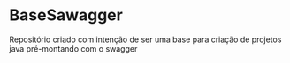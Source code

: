 # BaseSawagger
Repositório criado com intenção de ser uma base para criação de projetos java pré-montando com o swagger
